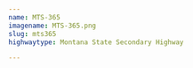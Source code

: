 ```yaml
---
name: MTS-365
imagename: MTS-365.png
slug: mts365
highwaytype: Montana State Secondary Highway

---
```

